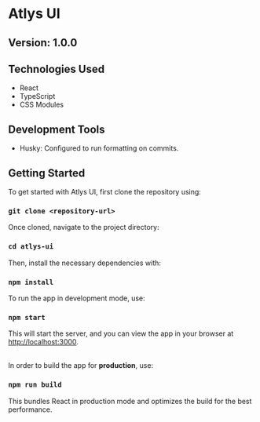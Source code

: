 # Atlys UI

## Version: 1.0.0

## Technologies Used
- React
- TypeScript
- CSS Modules

## Development Tools
- Husky: Configured to run formatting on commits.

## Getting Started

To get started with Atlys UI, first clone the repository using:
### `git clone <repository-url>`

Once cloned, navigate to the project directory:
### `cd atlys-ui`

Then, install the necessary dependencies with:
### `npm install`

To run the app in development mode, use:
### `npm start`

This will start the server, and you can view the app in your browser at [http://localhost:3000](http://localhost:3000).

<br />In order to build the app for <b>production</b>, use:
### `npm run build`
This bundles React in production mode and optimizes the build for the best performance.
